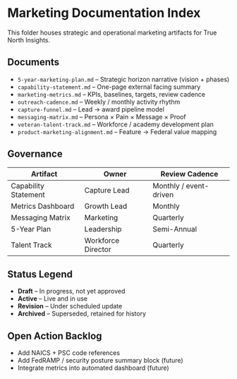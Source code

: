 # Marketing Documentation Index

This folder houses strategic and operational marketing artifacts for True North Insights.

## Documents

- `5-year-marketing-plan.md` – Strategic horizon narrative (vision + phases)
- `capability-statement.md` – One-page external facing summary
- `marketing-metrics.md` – KPIs, baselines, targets, review cadence
- `outreach-cadence.md` – Weekly / monthly activity rhythm
- `capture-funnel.md` – Lead → award pipeline model
- `messaging-matrix.md` – Persona × Pain × Message × Proof
- `veteran-talent-track.md` – Workforce / academy development plan
- `product-marketing-alignment.md` – Feature → Federal value mapping

## Governance

| Artifact             | Owner              | Review Cadence         |
| -------------------- | ------------------ | ---------------------- |
| Capability Statement | Capture Lead       | Monthly / event-driven |
| Metrics Dashboard    | Growth Lead        | Monthly                |
| Messaging Matrix     | Marketing          | Quarterly              |
| 5-Year Plan          | Leadership         | Semi-Annual            |
| Talent Track         | Workforce Director | Quarterly              |

## Status Legend

- **Draft** – In progress, not yet approved
- **Active** – Live and in use
- **Revision** – Under scheduled update
- **Archived** – Superseded, retained for history

## Open Action Backlog

- Add NAICS + PSC code references
- Add FedRAMP / security posture summary block (future)
- Integrate metrics into automated dashboard (future)
